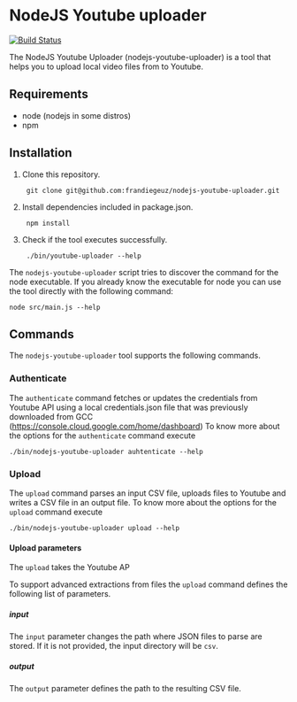 # NodeJS Youtube uploader

[![Build Status](https://travis-ci.org/frandieguez/nodejs-youtube-uploader.svg?branch=master)](https://travis-ci.org/frandieguez/nodejs-youtube-uploader)

The NodeJS Youtube Uploader (nodejs-youtube-uploader) is a tool that helps you
to upload local video files from to Youtube.

## Requirements

- node (nodejs in some distros)
- npm

## Installation

1. Clone this repository.

        git clone git@github.com:frandiegeuz/nodejs-youtube-uploader.git

2. Install dependencies included in package.json.

        npm install

4. Check if the tool executes successfully.

        ./bin/youtube-uploader --help

The `nodejs-youtube-uploader` script tries to discover the command for the node
executable. If you already know the executable for node you can use the tool
directly with the following command:

    node src/main.js --help

## Commands

The `nodejs-youtube-uploader` tool supports the following commands.

### Authenticate

The `authenticate` command fetches or updates the credentials from Youtube API using
a local credentials.json file that was previously downloaded from GCC (https://console.cloud.google.com/home/dashboard)
To know more about the options for the `authenticate` command execute

    ./bin/nodejs-youtube-uploader auhtenticate --help

### Upload

The `upload` command parses an input CSV file, uploads files to Youtube and writes
a CSV file in an output file.
To know more about the options for the `upload` command execute

    ./bin/nodejs-youtube-uploader upload --help

#### Upload parameters

The `upload` takes the Youtube AP

To support advanced extractions from files the `upload` command defines the
following list of parameters.

##### input

The `input` parameter changes the path where JSON files to parse are stored. If
it is not provided, the input directory will be `csv`.

##### output

The `output` parameter defines the path to the resulting CSV file.
